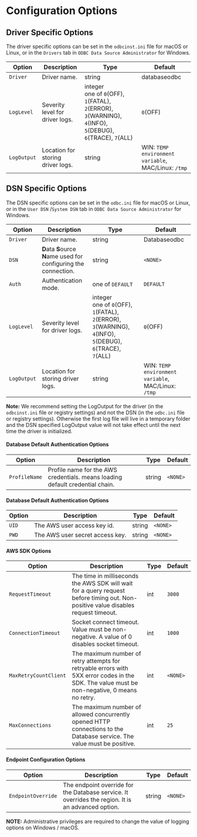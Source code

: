 # Configuration Options

## Driver Specific Options
The driver specific options can be set in the `odbcinst.ini` file for macOS or Linux, or in the `Drivers` tab in `ODBC Data Source Administrator` for Windows. 

| Option | Description | Type | Default |
|--------|-------------|------|---------------|
| `Driver` | Driver name.| string | databaseodbc |
| `LogLevel` | Severity level for driver logs. | integer<br />one of `0`(OFF), `1`(FATAL), `2`(ERROR), `3`(WARNING), `4`(INFO), `5`(DEBUG), `6`(TRACE), `7`(ALL) | `0`(OFF) |
| `LogOutput` | Location for storing driver logs. | string | WIN: `TEMP environment variable`, MAC/Linux: `/tmp` |

## DSN Specific Options
The DSN specific options can be set in the `odbc.ini` file for macOS or Linux, or in the `User DSN` /`System DSN` tab in `ODBC Data Source Administrator` for Windows. 

| Option | Description | Type | Default |
|--------|-------------|------|---------------|
| `Driver` | Driver name.| string | Databaseodbc |
| `DSN` | **D**ata **S**ource **N**ame used for configuring the connection. | string | `<NONE>` |
| `Auth` | Authentication mode. | one of `DEFAULT` | `DEFAULT`
| `LogLevel` | Severity level for driver logs. | integer<br />one of `0`(OFF), `1`(FATAL), `2`(ERROR), `3`(WARNING), `4`(INFO), `5`(DEBUG), `6`(TRACE), `7`(ALL) | `0`(OFF) | `0`(OFF) |
| `LogOutput` | Location for storing driver logs. | string | WIN: `TEMP environment variable`, MAC/Linux: `/tmp` |

**Note:** We recommend setting the LogOutput for the driver (in the `odbcinst.ini` file or registry settings) and not the DSN (in the `odbc.ini` file or registry settings). Otherwise the first log file will live in a temporary folder and the DSN specified LogOutput value will not take effect until the next time the driver is initialized.

#### Database Default Authentication Options

| Option | Description | Type | Default |
|--------|-------------|------|---------------|
| `ProfileName` | Profile name for the AWS credentials. <NONE> means loading default credential chain. | string | `<NONE>` |

#### Database Default Authentication Options

| Option | Description | Type | Default |
|--------|-------------|------|---------------|
| `UID` | The AWS user access key id.| string | `<NONE>` |
| `PWD` | The AWS user secret access key. | string | `<NONE>` |

#### AWS SDK Options

| Option | Description | Type | Default |
|--------|-------------|------|---------------|
| `RequestTimeout` | The time in milliseconds the AWS SDK will wait for a query request before timing out. Non-positive value disables request timeout. | int | `3000` |
| `ConnectionTimeout` | Socket connect timeout. Value must be non-negative. A value of 0 disables socket timeout. | int | `1000` |
| `MaxRetryCountClient` | The maximum number of retry attempts for retryable errors with 5XX error codes in the SDK. The value must be non-negative, 0 means no retry. | int | `<NONE>` |
| `MaxConnections` | The maximum number of allowed concurrently opened HTTP connections to the Database service. The value must be positive. | int | `25` |

#### Endpoint Configuration Options

| Option | Description | Type | Default |
|--------|-------------|------|---------------|
| `EndpointOverride` | The endpoint override for the Database service. It overrides the region. It is an advanced option. | string | `<NONE>` |

**NOTE:** Administrative privileges are required to change the value of logging options on Windows / macOS.
